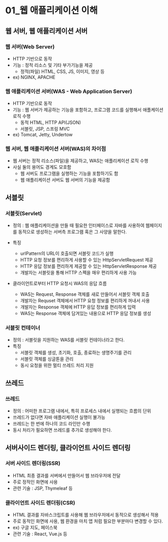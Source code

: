 # 01_웹 애플리케이션 이해

## 웹 서버, 웹 애플리케이션 서버

### 웹 서버(Web Server)

- HTTP 기반으로 동작
- 기능 : 정적 리소스 및 기타 부가기능을 제공
  - 정적(파일) HTML, CSS, JS, 이미지, 영상 등
- ex) NGINX, APACHE

### 웹 애플리케이션 서버(WAS - Web Application Server)

- HTTP 기반으로 동작
- 기능 : 웹 서버가 제공하는 기능을 포함하고, 프로그램 코드를 실행해서 애플케이션 로직 수행
  - 동적 HTML, HTTP API(JSON)
  - 서블릿, JSP, 스프링 MVC
- ex) Tomcat, Jetty, Undertow

### 웹 서버, 웹 애플리케이션 서버(WAS)의 차이점

- 웹 서버는 정적 리소스(파일)을 제공하고, WAS는 애플리케이션 로직 수행
- 사실 둘의 용어도 경계도 모호함
  - 웹 서버도 프로그램을 실행하는 기능을 포함하기도 함
  - 웹 애플리케이션 서버도 웹 서버의 기능을 제공함

## 서블릿

### 서블릿(Servlet) 

- 정의 : 웹 애플리케이션을 만들 때 필요한 인터페이스로  자바를 사용하여 웹페이지를 동적으로 생성하는 서버측 프로그램 혹은 그 사양을 말한다.
- 특징
  - urlPattern의 URL이 호출되면 서블릿 코드가 실행
  - HTTP 요청 정보를 편리하게 사용할 수 있는 HttpServletRequest 제공
  - HTTP 응답 정보를 편리하게 제공할 수 있는 HttpServletResponse 제공
  - 개발자는 서블릿을 통해 HTTP 스펙을 매우 편리하게 사용 가능

- 클라이언트로부터 HTTP 요청시 WAS의 응답 흐름
  - WAS는 Request, Response 객체를 새로 만들어서 서블릿 객체 호출
  - 개발자는 Requset 객체에서 HTTP 요청 정보를 편리하게 꺼내서 사용
  - 개발자는 Response 객체에 HTTP 응답 정보를 편리하게 입력
  - WAS는 Response 객체에 담겨있는 내용으로 HTTP 응답 정보를 생성

### 서블릿 컨테이너

- 정의 : 서블릿을 지원하는 WAS를 서블릿 컨테이너라고 한다.
- 특징
  - 서블릿 객체를 생성, 초기화, 호출, 종료하는 생명주기를 관리
  - 서블릿 객체를 싱글톤을 관리
  - 동시 요청을 위한 멀티 쓰레드 처리 지원

## 쓰레드

### 쓰레드

- 정의 : 어떠한 프로그램 내에서, 특히 프로세스 내에서 실행되는 흐름의 단위
- 쓰레드가 없다면 자바 애플리케이션 실행이 불가능
- 쓰레드는 한 번에 하나의 코드 라인만 수행
- 동시 처리가 필요하면 쓰레드를 추가로 생성해야 한다.

## 서버사이드 렌더링, 클라이언트 사이드 렌더링

### 서버 사이드 렌더링(SSR)

- HTML 최종 결과를 서버에서 만들어서 웹 브라우저에 전달
- 주로 정적인 화면에 사용
- 관련 기술 : JSP, Thymeleaf 등 

### 클라이언트 사이드 렌더링(CSR)

- HTML 결과를 자바스크립트를 사용해 웹 브라우저에서 동적으로 생성해서 적용
- 주로 동적인 화면에 사용, 웹 환경을 마치 앱 처럼 필요한 부분마다 변경할 수 있다.
- ex) 구글 지도, 페이스북
- 관련 기술 : React, Vue.js 등

